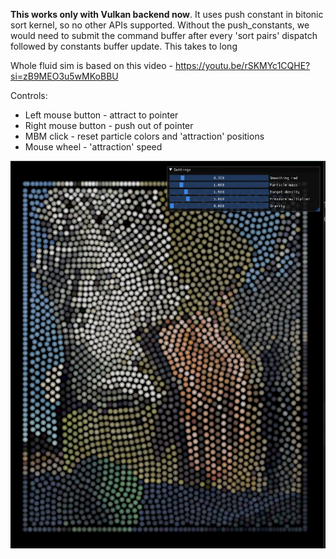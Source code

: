 **This works only with Vulkan backend now**. It uses push constant in bitonic sort kernel, so no other APIs supported. Without the push_constants, we would need to submit the command buffer after every 'sort pairs' dispatch followed by constants buffer update. This takes to long  

Whole fluid sim is based on this video - https://youtu.be/rSKMYc1CQHE?si=zB9MEO3u5wMKoBBU   

Controls:
- Left mouse button - attract to pointer
- Right mouse button - push out of pointer
- MBM click - reset particle colors and 'attraction' positions
- Mouse wheel - 'attraction' speed

![img.png](img.png)